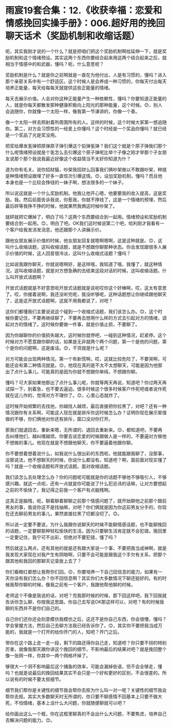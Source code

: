 # 雨宸19套合集：12.《收获幸福：恋爱和情感挽回实操手册》：006.超好用的挽回聊天话术（奖励机制和收缩话题）

呃，其实我刚才说的一个什么？就是把咱们把这个奖励机制啊给延伸一下，就是奖励机制和这个情绪预设。其实这两个东西你要结合起来用这两个结合起来之后，就相当于情感中的和武器，懂吗？呃，什么意思呢？

奖励机制是什么？就是你之前啊就是一直在为他付出，人是有习惯的，懂吗？进入那个亲密关系中有一个舒适区。这个时候人是会养成一种习惯的，你每天付出每天培养正能量，每天给每每天就提供这些正能量的情绪。

每天去展示价值。人会对你这种正能量产生一种依赖性，懂吗？你要知道正能量的人，就是你每天都散发那种健康积极向上阳光的那种能量，这个时候。😊，别人会追随你，你就像一个太阳一样，像我第一节课讲的，你像一个善。

像一个太阳一样去照射着所周围所有的人。这样的时候，这个时候大家第一想追随你。第二，对方会习惯性的一经爱上你懂吗？这个时经是一个奖品你懂吗？就已经是一个奖品了光是奖没用。

把奖给爆发氢弹把原弹原子弹引爆这个铅弹氢弹？我们这个就是个原子弹我们那个什么呢情绪预设就是个氢怎么去引爆这个原子弹呢比举个子像之刚才举那个子女朋友说那个那个我说我最近好像这个收益情当不太好你知道为什？

道为你有毛关。说你招财猫，吵架我招财么回事我们俩吵架做以不敢跟吵架，种就是种情绪预设跟埋了好多一直信次引爆这情。😊，设加奖励机制，懂吗？而且他本身也是一个比较会挣钱的一妹子啊，想法很多的一个妹子。

所以说这就是一个什么奖励机制。他我让他开心嗯，他要要我的收入提高，这是奖励。我。然后前面告诉我说，你惹我，你就不挣钱了，这是一个情绪的预埋，然后最后砰等我挣不挣的时候，他就果然我俩这时候吵架了。

就砰就把它爆掉了，明白了吗？这两个东西要结合到一起用。情绪预设和奖励机制要结合到一起用。😊，明白了吧。OK我们这时候说第二个吧，哈利刚才我看有一个客户给我发消发消息，他还跟那个人讲展示价。

跟他女朋友展示价值的时候，他女朋友回复就嗯啊嗯啊，这是这种就是。😊，这叫什么收缩话题，这叫收缩话题，就是不想跟你聊那种状态。你会发现跟很多人展示价值的时候，这人回音很冷淡，这叫什么收缩式话题？懂吗？

比如说我跟你聊天，你就说嗯啊好，是这样哦，我知道了哦，我懂了，就这种情况。这叫收缩话题，就是对方想急确的去结束这段对话的时候，这叫收缩话题。什么叫开放式话题啊？

开放式话题就是不好意思呃开放式话题就是说呃哎你这个好棒啊，哎，这太有意思了。哎，你接着说啊，我还没听完呢，我没听够呢，这种话题想让你继续跟他聊天了，这是这开放式话题啊，这就不用我都说了，对吧？

这你们都懂我们主要说说这个碰到一个收缩式话题，我们该怎么办。😊，这个时候你要记住，不要再继续聊了，不要再去想用什么样的方式去引起对方的情绪，调起对方的情绪了。这时候你要做一件事，就是价值止损，不要聊了。

因为你越聊你的价值损失越大，这时候你就停吧，一碰到这种情况，赶紧停。这个时候对方不愿意跟你聊的话，如果是无非就两个两个问题，第一个是他的问题，第个是你的问题啊，这是废话。😊，干货就是什么呢？

对方可能会出现两种情况。第一个有新慌啊，哎，这就比较危险了，不要哭啊，可能还会有第二种情况就是。😊，他现在真的是不太不太想聊天，可能是因为他那出了点什么事儿，可能真的是因为你就不想跟你单纯，不想跟你聊。

懂吗？可大家如果他那出了点什么事儿呢，你就等两天再说，知道吧？你过两天再试探一下，别着急，也不要去逼迫。很多时候这个很多时候客户作死吧或者说作死就在这儿作的，觉得对方不理你了。😊，心里心态就炸了。

这时候开始频繁的去找他，你越找人越烦，最后直接把你拉黑了，对吧？还有一种情况跟你有关系啊，可能这人现在就是排斥你这时候怎么办？证明你现在展示架值做的不够，你们俩他对你还有排斥，窗口没对你打开。

那我们就退回去，重新来嗯，无所谓的，退回去重新来。😊，都知道吧，不要再去纠缠他们，越纠缠越烦。你要去谈恋爱的时候跟做人是一样的，不要逼对方做他不想做的事儿。他现在就是不想跟他聊天，你不要逼着他跟你聊。

你不要想着想着说什么，如我说什么很出彩的东西呃，他就能跟我聊了，没那事，没那说法，他不想聊天的时候，你说什么都没有。知道吧？啊，面前面对现实懂了吗？就是一个收缩话题和开放式话题。面对收缩话题。

我们该怎么去处理怎么办？你的问题呢可能就是你的话题不够他不够吸引人，不够感兴趣。就这一点呃，还有一点就是你可能说了什么犯忌讳的话嘛，让对方要想起之前的不愉快了。我记得之前我一个客户有点脑残啊。

这真正是脑残，呃，聊着聊着聊聊之前那个情感问题了，就开始聊他之前那个跟前男友的事，我说你这不是找抽嘛，对吧？你们俩就是因为你这前男友分手的，你现在还去聊前男友的事儿，果然直接拉黑了叨都没叨了。😊。

所以说一定要不要说，为什么我跟你说聊天的时候不能聊情感话题，也不能聊挽回的话题，一定要聊那种轻松愉快的生活。因为只要聊生活肯定就不会犯错。挽回里一定要记住，我宁可不出彩，但绝对不要犯错，懂了吗？

然后就这么两点，还有其他的就是还有跟大家说一个事，不要把我当成神啊，就是我发现大家现在对我产生有阴暗啊，只要不会可能是跟我这个手欠有关系，把那个跟其他和我回的那聊天记录放上去了？

你们看眼红都想让我帮你们回。😊，你要培养一下自己回信息的能力。如果有一天你没有我们怎么办？你不回信息啊？其实你们大多数情况下聊还挺好的。有的时候我帮你聊的时候，像我之前有一个客户，我跟他帮他聊的时候。

老师这个不像是我说的话，对吧？完我那时候的时候，那下回这样吧，我下回我就告诉你怎么聊，你按我这思路，你自己去写说OK那这样可以，对吧？有的时候我聊的东西并不是你们自己的。

自己你们还你还会刻意模仿我模仿之后，这还不是你自己东西，你会很懵，懂吗？学会掌握方法，然后自己去聊方法我已经告诉你了。😊，其实你不要把我当成万能的，我就是一个打开的给你开门的人，知吧？开门之后。

带你在这个路上走一走一段，剩下的路还得你自己走，知道吧？你只要不拐的特别厉害，就像我那天跟你讲这个挽回的细节，不影响最后的结果对吧？就是挽回整个像一张网一样，你其中一两个网格坏掉了。

够很大一个洞不影响最后这个捕鱼的效率，可能会漏掉些语，但不会全够走，懂吗？也就是说最后的挽回结果其实不会只是一个好和更好的区别，不会很差的。所以说有的时候不要太抠细节。

细节我们帮你是关键性的细节我会帮你去抠为什么叫一对一呢？关键性的细节我会帮你去抠。其实大多数聊天时无所谓的，你只要不聊感情不回基本上只要不做大死，不怕情绪，基本上没什么大问题，你就随便聊就可以吧？

给你画出这么一个框，你在这框里聊真的不会出什么大问题，不要焦虑，培养自己去解决问题的能力。😊。
